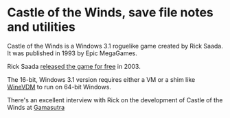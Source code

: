 # Castle of the Winds, save file notes and utilities

Castle of the Winds is a Windows 3.1 roguelike game created by Rick Saada. It was published in 1993 by Epic MegaGames.

Rick Saada [released the game for free](https://web.archive.org/web/20031127042908/http://www.exmsft.com:80/~ricks/) in 2003.

The 16-bit, Windows 3.1 version requires either a VM or a shim like [WineVDM](https://github.com/otya128/winevdm) to run on 64-bit Windows.

There's an excellent interview with Rick on the development of Castle of the Winds
at [Gamasutra](https://www.gamasutra.com/view/news/103477/Playing_Catch_Up_Castle_of_the_Winds_Rick_Saada.php)